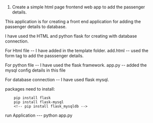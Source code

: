 1. Create a simple html page frontend web app to add the passenger details.

This application is for creating a front end application for adding the passenger details  to database.

I have used the HTML and python flask for creating with database connection.

For Html file  --  I have added in the template folder.
    add.html -- used the form tag to add the passsenger details.

For python file -- I have used the flask framework.
    app.py -- added the mysql config details  in this file

For database connection --  I have used flask mysql.

packages need to install:

        pip install flask
        pip install flask-mysql 
        <!-- pip install flask_mysqldb -->
 
 run Application --- python app.py
